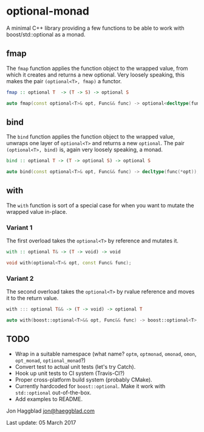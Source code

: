 optional-monad
==============

A minimal C++ library providing a few functions to be able to work with
boost/std::optional as a monad.

fmap
----

The `fmap` function applies the function object to the wrapped value, from
which it creates and returns a new optional. Very loosely speaking, this makes
the pair `(optional<T>, fmap)` a functor.

```haskell
fmap :: optional T  -> (T -> S) -> optional S
```

```c++
auto fmap(const optional<T>& opt, Func&& func) -> optional<decltype(func(*opt))>;
```

bind
----

The `bind` function applies the function object to the wrapped value, unwraps
one layer of `optional<T>` and returns a new `optional`. The pair
`(optional<T>, bind)` is, again very loosely speaking, a monad.

```haskell
bind :: optional T -> (T -> optional S) -> optional S
```

```c++
auto bind(const optional<T>& opt, Func&& func) -> decltype(func(*opt));
```

with
----

The `with` function is sort of a special case for when you want to mutate the
wrapped value in-place.

### Variant 1

The first overload takes the `optional<T>` by reference and mutates it.

```haskell
with :: optional T& -> (T -> void) -> void
```

```c++
void with(optional<T>& opt, const Func& func);
```

### Variant 2

The second overload takes the `optional<T>` by rvalue reference and moves it to
the return value.

```haskell
with ::: optional T&& -> (T -> void) -> optional T
```
```c++
auto with(boost::optional<T>&& opt, Func&& func) -> boost::optional<T>;
```

TODO
----

- Wrap in a suitable namespace (what name? `optm`, `optmonad`, `omonad`,
  `omon`, `opt_monad`, `optional_monad`?)
- Convert test to actual unit tests (let's try Catch).
- Hook up unit tests to CI system (Travis-CI?)
- Proper cross-platform build system (probably CMake).
- Currently hardcoded for `boost::optional`. Make it work with `std::optional`
  out-of-the-box.
- Add examples to README.

Jon Haggblad <jon@haeggblad.com>

Last update: 05 March 2017
